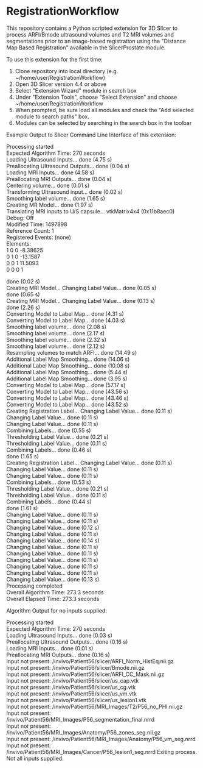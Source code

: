 # RegistrationWorkflow
This repository contains a Python scripted extension for 3D Slicer to process ARFI/Bmode ultrasound volumes and T2 MRI volumes and segmentations prior to an image-based registration using the "Distance Map Based Registration" available in the SlicerProstate module.  

To use this extension for the  first time:  

1) Clone repository into local directory (e.g. ~/home/user/RegistrationWorkflow)  
2) Open 3D Slicer version 4.4 or above  
3) Select "Extension Wizard" module in search box  
4) Under "Extension Tools", choose "Select Extension" and choose ~/home/user/RegistrationWorkflow  
5) When prompted, be sure load all modules and check the "Add selected module to search paths" box.  
6) Modules can be selected by searching in the search box in the toolbar  


Example Output to Slicer Command Line Interface of this extension:  

Processing started  
Expected Algorithm Time: 270 seconds  
Loading Ultrasound Inputs... done (4.75 s)  
Preallocating Ultrasound Outputs... done (0.04 s)  
Loading MRI Inputs... done (4.58 s)  
Preallocating MRI Outputs... done (0.04 s)  
Centering volume... done (0.01 s)  
Transforming Ultrasound input... done (0.02 s)  
Smoothing label volume... done (1.65 s)  
Creating MR Model... done (1.97 s)  
Translating MRI inputs to U/S capsule... vtkMatrix4x4 (0x11b8aec0)  
  Debug: Off  
  Modified Time: 1497898  
  Reference Count: 1  
  Registered Events: (none)  
  Elements:  
    1 0 0 -8.38625   
    0 1 0 -13.1587   
    0 0 1 11.5093   
    0 0 0 1   
   
  
done (0.02 s)  
Creating MRI Model... Changing Label Value... done (0.05 s)  
done (0.65 s)  
Creating MRI Model... Changing Label Value... done (0.13 s)  
done (2.26 s)  
Converting Model to Label Map... done (4.31 s)  
Converting Model to Label Map... done (4.03 s)  
Smoothing label volume... done (2.08 s)  
Smoothing label volume... done (2.17 s)  
Smoothing label volume... done (2.32 s)  
Smoothing label volume... done (2.12 s)  
Resampling volumes to match ARFI... done (14.49 s)  
Additional Label Map Smoothing... done (14.06 s)  
Additional Label Map Smoothing... done (10.08 s)  
Additional Label Map Smoothing... done (5.44 s)  
Additional Label Map Smoothing... done (3.95 s)  
Converting Model to Label Map... done (57.17 s)  
Converting Model to Label Map... done (43.56 s)  
Converting Model to Label Map... done (43.46 s)  
Converting Model to Label Map... done (43.52 s)  
Creating Registration Label... Changing Label Value... done (0.11 s)  
Changing Label Value... done (0.11 s)  
Changing Label Value... done (0.11 s)  
Combining Labels... done (0.55 s)  
Thresholding Label Value... done (0.21 s)  
Thresholding Label Value... done (0.11 s)  
Combining Labels... done (0.46 s)  
done (1.65 s)  
Creating Registration Label... Changing Label Value... done (0.11 s)  
Changing Label Value... done (0.11 s)  
Changing Label Value... done (0.11 s)  
Combining Labels... done (0.53 s)  
Thresholding Label Value... done (0.21 s)  
Thresholding Label Value... done (0.11 s)  
Combining Labels... done (0.44 s)  
done (1.61 s)  
Changing Label Value... done (0.11 s)  
Changing Label Value... done (0.11 s)  
Changing Label Value... done (0.12 s)  
Changing Label Value... done (0.11 s)  
Changing Label Value... done (0.14 s)  
Changing Label Value... done (0.11 s)  
Changing Label Value... done (0.11 s)  
Changing Label Value... done (0.11 s)  
Changing Label Value... done (0.11 s)  
Changing Label Value... done (0.11 s)  
Changing Label Value... done (0.13 s)  
Processing completed  
Overall Algorithm Time:  273.3 seconds  
Overall Elapsed Time:  273.3 seconds  

Algorithm Output for no inputs supplied:  

Processing started  
Expected Algorithm Time: 270 seconds  
Loading Ultrasound Inputs... done (0.03 s)  
Preallocating Ultrasound Outputs... done (0.16 s)  
Loading MRI Inputs... done (0.01 s)  
Preallocating MRI Outputs... done (0.16 s)  
Input not present:  /invivo/Patient56/slicer/ARFI_Norm_HistEq.nii.gz  
Input not present:  /invivo/Patient56/slicer/Bmode.nii.gz  
Input not present:  /invivo/Patient56/slicer/ARFI_CC_Mask.nii.gz  
Input not present:  /invivo/Patient56/slicer/us_cap.vtk  
Input not present:  /invivo/Patient56/slicer/us_cg.vtk  
Input not present:  /invivo/Patient56/slicer/us_vm.vtk  
Input not present:  /invivo/Patient56/slicer/us_lesion1.vtk  
Input not present:  /invivo/Patient56/MRI_Images/T2/P56_no_PHI.nii.gz  
Input not present:  /invivo/Patient56/MRI_Images/P56_segmentation_final.nrrd  
Input not present:  /invivo/Patient56/MRI_Images/Anatomy/P56_zones_seg.nii.gz  
Input not present:  /invivo/Patient56/MRI_Images/Anatomy/P56_vm_seg.nrrd
Input not present:  /invivo/Patient56/MRI_Images/Cancer/P56_lesion1_seg.nrrd
Exiting process. Not all inputs supplied.
